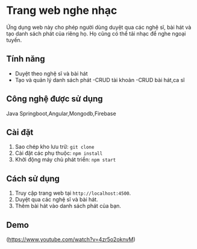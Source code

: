 # Trang web nghe nhạc

Ứng dụng web này cho phép người dùng duyệt qua các nghệ sĩ, bài hát và tạo danh sách phát của riêng họ. Họ cũng có thể tải nhạc để nghe ngoại tuyến.

## Tính năng
- Duyệt theo nghệ sĩ và bài hát
- Tạo và quản lý danh sách phát
-CRUD tài khoản
-CRUD bài hát,ca sĩ

## Công nghệ được sử dụng
Java Springboot,Angular,Mongodb,Firebase
## Cài đặt

1. Sao chép kho lưu trữ: `git clone`
2. Cài đặt các phụ thuộc: `npm install`
3. Khởi động máy chủ phát triển: `npm start`

## Cách sử dụng

1. Truy cập trang web tại `http://localhost:4500`.
2. Duyệt qua các nghệ sĩ và bài hát.
3. Thêm bài hát vào danh sách phát của bạn.

## Demo

(https://www.youtube.com/watch?v=4zr5o2oknvM)

